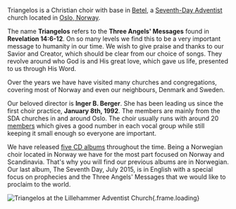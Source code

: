 
Triangelos is a Christian choir with base in [Betel](http://adventkirken-betel.no), a [Seventh-Day Adventist](http://adventist.org) church located in [Oslo, Norway](https://en.wikipedia.org/wiki/Oslo).

The name **Triangelos** refers to the **Three Angels' Messages** found in **Revelation 14:6-12**. On so many levels we find this to be a very important message to humanity in our time. We wish to give praise and thanks to our Savior and Creator, which should be clear from our choice of songs. They revolve around who God is and His great love, which gave us life, presented to us through His Word.

Over the years we have have visited many churches and congregations, covering most of Norway and even our neighbours, Denmark and Sweden.

Our beloved director is **Inger B. Berger**. She has been leading us since the first choir practice, **January 8th, 1992**. The members are mainly from the SDA churches in and around Oslo. The choir usually runs with around 20 [members](members) which gives a good number in each vocal group while still keeping it small enough so everyone are important.

We have released [five CD albums](music) throughout the time. Being a Norwegian choir located in Norway we have for the most part focused on Norway and Scandinavia. That's why you will find our previous albums are in Norwegian. Our last album, The Seventh Day, July 2015, is in English with a special focus on prophecies and the Three Angels' Messages that we would like to proclaim to the world.

![Triangelos at the Lillehammer Adventist Church](i/700x700/choir.jpg){.frame.loading}
